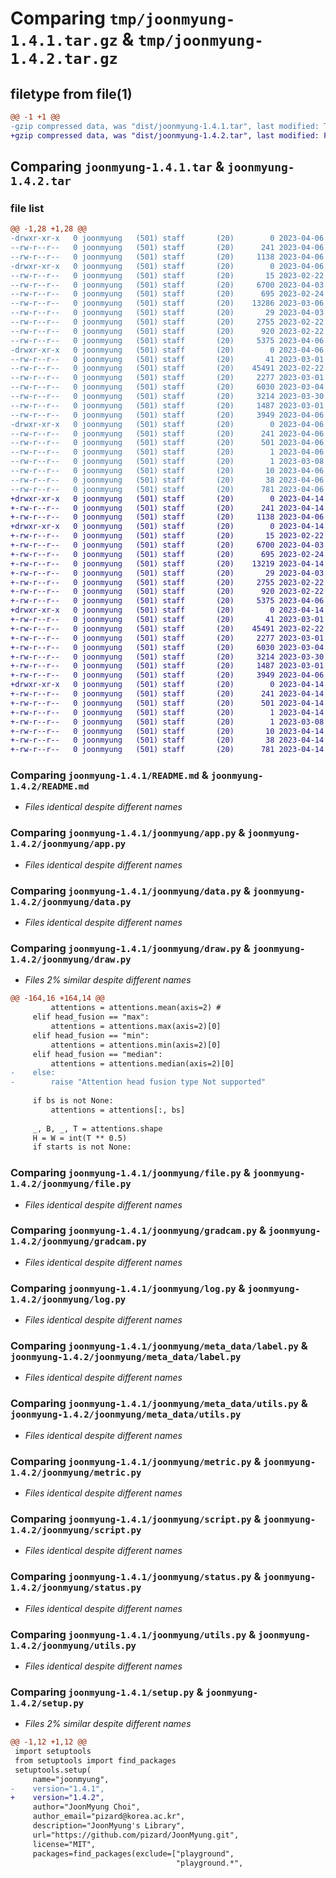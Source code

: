 # Comparing `tmp/joonmyung-1.4.1.tar.gz` & `tmp/joonmyung-1.4.2.tar.gz`

## filetype from file(1)

```diff
@@ -1 +1 @@
-gzip compressed data, was "dist/joonmyung-1.4.1.tar", last modified: Thu Apr  6 18:28:15 2023, max compression
+gzip compressed data, was "dist/joonmyung-1.4.2.tar", last modified: Fri Apr 14 13:09:58 2023, max compression
```

## Comparing `joonmyung-1.4.1.tar` & `joonmyung-1.4.2.tar`

### file list

```diff
@@ -1,28 +1,28 @@
-drwxr-xr-x   0 joonmyung   (501) staff       (20)        0 2023-04-06 18:28:15.000000 joonmyung-1.4.1/
--rw-r--r--   0 joonmyung   (501) staff       (20)      241 2023-04-06 18:28:15.000000 joonmyung-1.4.1/PKG-INFO
--rw-r--r--   0 joonmyung   (501) staff       (20)     1138 2023-04-06 18:15:10.000000 joonmyung-1.4.1/README.md
-drwxr-xr-x   0 joonmyung   (501) staff       (20)        0 2023-04-06 18:28:15.000000 joonmyung-1.4.1/joonmyung/
--rw-r--r--   0 joonmyung   (501) staff       (20)       15 2023-02-22 17:22:56.000000 joonmyung-1.4.1/joonmyung/__init__.py
--rw-r--r--   0 joonmyung   (501) staff       (20)     6700 2023-04-03 12:26:27.000000 joonmyung-1.4.1/joonmyung/app.py
--rw-r--r--   0 joonmyung   (501) staff       (20)      695 2023-02-24 17:07:52.000000 joonmyung-1.4.1/joonmyung/data.py
--rw-r--r--   0 joonmyung   (501) staff       (20)    13286 2023-03-06 13:16:50.000000 joonmyung-1.4.1/joonmyung/draw.py
--rw-r--r--   0 joonmyung   (501) staff       (20)       29 2023-04-03 12:26:27.000000 joonmyung-1.4.1/joonmyung/dummy.py
--rw-r--r--   0 joonmyung   (501) staff       (20)     2755 2023-02-22 17:22:56.000000 joonmyung-1.4.1/joonmyung/file.py
--rw-r--r--   0 joonmyung   (501) staff       (20)      920 2023-02-22 17:22:56.000000 joonmyung-1.4.1/joonmyung/gradcam.py
--rw-r--r--   0 joonmyung   (501) staff       (20)     5375 2023-04-06 18:13:55.000000 joonmyung-1.4.1/joonmyung/log.py
-drwxr-xr-x   0 joonmyung   (501) staff       (20)        0 2023-04-06 18:28:15.000000 joonmyung-1.4.1/joonmyung/meta_data/
--rw-r--r--   0 joonmyung   (501) staff       (20)       41 2023-03-01 06:51:46.000000 joonmyung-1.4.1/joonmyung/meta_data/__init__.py
--rw-r--r--   0 joonmyung   (501) staff       (20)    45491 2023-02-22 17:22:56.000000 joonmyung-1.4.1/joonmyung/meta_data/label.py
--rw-r--r--   0 joonmyung   (501) staff       (20)     2277 2023-03-01 06:32:47.000000 joonmyung-1.4.1/joonmyung/meta_data/utils.py
--rw-r--r--   0 joonmyung   (501) staff       (20)     6030 2023-03-04 10:44:55.000000 joonmyung-1.4.1/joonmyung/metric.py
--rw-r--r--   0 joonmyung   (501) staff       (20)     3214 2023-03-30 15:51:49.000000 joonmyung-1.4.1/joonmyung/script.py
--rw-r--r--   0 joonmyung   (501) staff       (20)     1487 2023-03-01 13:25:20.000000 joonmyung-1.4.1/joonmyung/status.py
--rw-r--r--   0 joonmyung   (501) staff       (20)     3949 2023-04-06 17:51:01.000000 joonmyung-1.4.1/joonmyung/utils.py
-drwxr-xr-x   0 joonmyung   (501) staff       (20)        0 2023-04-06 18:28:15.000000 joonmyung-1.4.1/joonmyung.egg-info/
--rw-r--r--   0 joonmyung   (501) staff       (20)      241 2023-04-06 18:28:14.000000 joonmyung-1.4.1/joonmyung.egg-info/PKG-INFO
--rw-r--r--   0 joonmyung   (501) staff       (20)      501 2023-04-06 18:28:14.000000 joonmyung-1.4.1/joonmyung.egg-info/SOURCES.txt
--rw-r--r--   0 joonmyung   (501) staff       (20)        1 2023-04-06 18:28:14.000000 joonmyung-1.4.1/joonmyung.egg-info/dependency_links.txt
--rw-r--r--   0 joonmyung   (501) staff       (20)        1 2023-03-08 20:12:53.000000 joonmyung-1.4.1/joonmyung.egg-info/not-zip-safe
--rw-r--r--   0 joonmyung   (501) staff       (20)       10 2023-04-06 18:28:14.000000 joonmyung-1.4.1/joonmyung.egg-info/top_level.txt
--rw-r--r--   0 joonmyung   (501) staff       (20)       38 2023-04-06 18:28:15.000000 joonmyung-1.4.1/setup.cfg
--rw-r--r--   0 joonmyung   (501) staff       (20)      781 2023-04-06 18:14:56.000000 joonmyung-1.4.1/setup.py
+drwxr-xr-x   0 joonmyung   (501) staff       (20)        0 2023-04-14 13:09:58.000000 joonmyung-1.4.2/
+-rw-r--r--   0 joonmyung   (501) staff       (20)      241 2023-04-14 13:09:58.000000 joonmyung-1.4.2/PKG-INFO
+-rw-r--r--   0 joonmyung   (501) staff       (20)     1138 2023-04-06 18:15:10.000000 joonmyung-1.4.2/README.md
+drwxr-xr-x   0 joonmyung   (501) staff       (20)        0 2023-04-14 13:09:58.000000 joonmyung-1.4.2/joonmyung/
+-rw-r--r--   0 joonmyung   (501) staff       (20)       15 2023-02-22 17:22:56.000000 joonmyung-1.4.2/joonmyung/__init__.py
+-rw-r--r--   0 joonmyung   (501) staff       (20)     6700 2023-04-03 12:26:27.000000 joonmyung-1.4.2/joonmyung/app.py
+-rw-r--r--   0 joonmyung   (501) staff       (20)      695 2023-02-24 17:07:52.000000 joonmyung-1.4.2/joonmyung/data.py
+-rw-r--r--   0 joonmyung   (501) staff       (20)    13219 2023-04-14 13:09:54.000000 joonmyung-1.4.2/joonmyung/draw.py
+-rw-r--r--   0 joonmyung   (501) staff       (20)       29 2023-04-03 12:26:27.000000 joonmyung-1.4.2/joonmyung/dummy.py
+-rw-r--r--   0 joonmyung   (501) staff       (20)     2755 2023-02-22 17:22:56.000000 joonmyung-1.4.2/joonmyung/file.py
+-rw-r--r--   0 joonmyung   (501) staff       (20)      920 2023-02-22 17:22:56.000000 joonmyung-1.4.2/joonmyung/gradcam.py
+-rw-r--r--   0 joonmyung   (501) staff       (20)     5375 2023-04-06 18:13:55.000000 joonmyung-1.4.2/joonmyung/log.py
+drwxr-xr-x   0 joonmyung   (501) staff       (20)        0 2023-04-14 13:09:58.000000 joonmyung-1.4.2/joonmyung/meta_data/
+-rw-r--r--   0 joonmyung   (501) staff       (20)       41 2023-03-01 06:51:46.000000 joonmyung-1.4.2/joonmyung/meta_data/__init__.py
+-rw-r--r--   0 joonmyung   (501) staff       (20)    45491 2023-02-22 17:22:56.000000 joonmyung-1.4.2/joonmyung/meta_data/label.py
+-rw-r--r--   0 joonmyung   (501) staff       (20)     2277 2023-03-01 06:32:47.000000 joonmyung-1.4.2/joonmyung/meta_data/utils.py
+-rw-r--r--   0 joonmyung   (501) staff       (20)     6030 2023-03-04 10:44:55.000000 joonmyung-1.4.2/joonmyung/metric.py
+-rw-r--r--   0 joonmyung   (501) staff       (20)     3214 2023-03-30 15:51:49.000000 joonmyung-1.4.2/joonmyung/script.py
+-rw-r--r--   0 joonmyung   (501) staff       (20)     1487 2023-03-01 13:25:20.000000 joonmyung-1.4.2/joonmyung/status.py
+-rw-r--r--   0 joonmyung   (501) staff       (20)     3949 2023-04-06 17:51:01.000000 joonmyung-1.4.2/joonmyung/utils.py
+drwxr-xr-x   0 joonmyung   (501) staff       (20)        0 2023-04-14 13:09:58.000000 joonmyung-1.4.2/joonmyung.egg-info/
+-rw-r--r--   0 joonmyung   (501) staff       (20)      241 2023-04-14 13:09:58.000000 joonmyung-1.4.2/joonmyung.egg-info/PKG-INFO
+-rw-r--r--   0 joonmyung   (501) staff       (20)      501 2023-04-14 13:09:58.000000 joonmyung-1.4.2/joonmyung.egg-info/SOURCES.txt
+-rw-r--r--   0 joonmyung   (501) staff       (20)        1 2023-04-14 13:09:58.000000 joonmyung-1.4.2/joonmyung.egg-info/dependency_links.txt
+-rw-r--r--   0 joonmyung   (501) staff       (20)        1 2023-03-08 20:12:53.000000 joonmyung-1.4.2/joonmyung.egg-info/not-zip-safe
+-rw-r--r--   0 joonmyung   (501) staff       (20)       10 2023-04-14 13:09:58.000000 joonmyung-1.4.2/joonmyung.egg-info/top_level.txt
+-rw-r--r--   0 joonmyung   (501) staff       (20)       38 2023-04-14 13:09:58.000000 joonmyung-1.4.2/setup.cfg
+-rw-r--r--   0 joonmyung   (501) staff       (20)      781 2023-04-14 13:09:54.000000 joonmyung-1.4.2/setup.py
```

### Comparing `joonmyung-1.4.1/README.md` & `joonmyung-1.4.2/README.md`

 * *Files identical despite different names*

### Comparing `joonmyung-1.4.1/joonmyung/app.py` & `joonmyung-1.4.2/joonmyung/app.py`

 * *Files identical despite different names*

### Comparing `joonmyung-1.4.1/joonmyung/data.py` & `joonmyung-1.4.2/joonmyung/data.py`

 * *Files identical despite different names*

### Comparing `joonmyung-1.4.1/joonmyung/draw.py` & `joonmyung-1.4.2/joonmyung/draw.py`

 * *Files 2% similar despite different names*

```diff
@@ -164,16 +164,14 @@
         attentions = attentions.mean(axis=2) #
     elif head_fusion == "max":
         attentions = attentions.max(axis=2)[0]
     elif head_fusion == "min":
         attentions = attentions.min(axis=2)[0]
     elif head_fusion == "median":
         attentions = attentions.median(axis=2)[0]
-    else:
-        raise "Attention head fusion type Not supported"
 
     if bs is not None:
         attentions = attentions[:, bs]
 
     _, B, _, T = attentions.shape
     H = W = int(T ** 0.5)
     if starts is not None:
```

### Comparing `joonmyung-1.4.1/joonmyung/file.py` & `joonmyung-1.4.2/joonmyung/file.py`

 * *Files identical despite different names*

### Comparing `joonmyung-1.4.1/joonmyung/gradcam.py` & `joonmyung-1.4.2/joonmyung/gradcam.py`

 * *Files identical despite different names*

### Comparing `joonmyung-1.4.1/joonmyung/log.py` & `joonmyung-1.4.2/joonmyung/log.py`

 * *Files identical despite different names*

### Comparing `joonmyung-1.4.1/joonmyung/meta_data/label.py` & `joonmyung-1.4.2/joonmyung/meta_data/label.py`

 * *Files identical despite different names*

### Comparing `joonmyung-1.4.1/joonmyung/meta_data/utils.py` & `joonmyung-1.4.2/joonmyung/meta_data/utils.py`

 * *Files identical despite different names*

### Comparing `joonmyung-1.4.1/joonmyung/metric.py` & `joonmyung-1.4.2/joonmyung/metric.py`

 * *Files identical despite different names*

### Comparing `joonmyung-1.4.1/joonmyung/script.py` & `joonmyung-1.4.2/joonmyung/script.py`

 * *Files identical despite different names*

### Comparing `joonmyung-1.4.1/joonmyung/status.py` & `joonmyung-1.4.2/joonmyung/status.py`

 * *Files identical despite different names*

### Comparing `joonmyung-1.4.1/joonmyung/utils.py` & `joonmyung-1.4.2/joonmyung/utils.py`

 * *Files identical despite different names*

### Comparing `joonmyung-1.4.1/setup.py` & `joonmyung-1.4.2/setup.py`

 * *Files 2% similar despite different names*

```diff
@@ -1,12 +1,12 @@
 import setuptools
 from setuptools import find_packages
 setuptools.setup(
     name="joonmyung",
-    version="1.4.1",
+    version="1.4.2",
     author="JoonMyung Choi",
     author_email="pizard@korea.ac.kr",
     description="JoonMyung's Library",
     url="https://github.com/pizard/JoonMyung.git",
     license="MIT",
     packages=find_packages(exclude=["playground",
                                     "playground.*",
```

